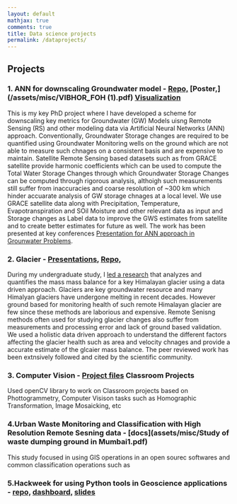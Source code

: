 ```yaml
---
layout: default
mathjax: true
comments: true
title: Data science projects
permalink: /dataprojects/
---
```


## Projects

### 1. ANN for downscaling Groundwater model - [Repo,](https://github.com/BrittGeek/Neural_Network) [Poster,](/assets/misc/VIBHOR_FOH (1).pdf) [Visualization](/VISUALIZATION_ANN.md)

This is my key PhD project where I have developed a scheme for downscaling key metrics for Groundwater (GW) Models uisng Remote Sensing (RS) and other modeling data via Artificial Neural Networks (ANN) approach. Conventionally, Groundwater Storage changes are required to be quantified using Groundwater Monitoring wells on the ground which are not able to measure such chnages on a consistent basis and are expensive to maintain. Satellite Remote Sensing based datasets such as from GRACE satellite provide harmonic coefficients which can be used to compute the Total Water Storage Changes through which Groundwater Storage Changes can be computed through rigorous analysis, althoigh such measurements still suffer from inaccuracies and coarse resolution of ~300 km which hinder accuarate analysis of GW storage chnages at a local level. We use GRACE satellite data along with Precipitation, Temperature, Evapotranspiration and SOil Moisture and other relevant data as input and Storage changes as Label data to improve the GWS estimates from satellite and to create better estimates for future as well. The work has been presented at key conferences   [Presentation for ANN approach in Grounwater Problems](https://www.czech-in.org/cmPortalV15/CM_W3_Searchable/iugg19/normal#!abstractdetails/0000801380). 

### 2. Glacier - [Presentations,]() [Repo,](https://github.com/BrittGeek/Glacier) 

During my undergraduate study, I [led a research](https://www.cambridge.org/core/journals/journal-of-glaciology/article/area-and-mass-changes-of-siachen-glacier-east-karakoram/65D24065F5F1E0965E2BA4F1F8B312DE) that analyzes and quantifies the mass mass balance for a key Himalayan glacier using a data driven approach. Glaciers are key groundwater resource and many Himalyan glaciers have undergone melting in recent decades. However ground based for monitoring health of such remote Himalayan glacier  are few since these methods are laborious and expensive. Remote Senisng methods often used for studying glacier changes also suffer from  measurements and processing error and lack of ground based validation. We used a holistic data driven approach to understand the different factors affecting the glacier health such as area and velocity chnages and provide a accurate estimate of the glcaier mass balance. The peer reviewed work has been extnsively followed and cited by the scientific community. 

### 3. Computer Vision - [Project files]() Classroom Projects

Used openCV library to work on Classroom projects based on Phottogrammetry, Computer Visison tasks such as Homographic Transformation, Image Mosaicking, etc

### 4.Urban Waste Monitoring and Classification with High Resolution Remote Sesning data - [docs](assets/misc/Study of waste dumping ground in Mumbai1.pdf)

This study focused in using GIS operations in an open sourec softwares and common classification operations such as 

### 5.Hackweek for using Python tools in Geoscience applications - [repo,]() [dashboard,]() [slides]()



